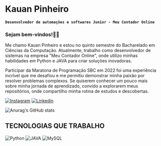 # Kauan Pinheiro
**`Desenvolvedor de automações e softwares Junior - Meu Contador Online`**
### Sejam bem-vindos!👋🙂
Me chamo Kauan Pinheiro e estou no quinto semestre do Bacharelado em Ciências da Computação. Atualmente, trabalho como desenvolvedor de sistemas na empresa "Meu Contador Online", onde utilizo minhas habilidades em Python e JAVA para criar soluções inovadoras.

Participar da Maratona de Programação SBC em 2022 foi uma experiência incrível que me desafiou e me permitiu demonstrar minha paixão por resolver problemas complexos. Se quiserem conhecer um pouco mais sobre minha jornada de aprendizado, convido a explorarem meus repositórios, onde compartilho minha rotina de estudos e descobertas.

[![Instagram](https://img.shields.io/badge/Instagram-E4405F?style=for-the-badge&logo=instagram&logoColor=white)](https://instagram.com/portfolio_kauanpinheiro?igshid=NzZlODBkYWE4Ng==) 
[![Linkedin](https://img.shields.io/badge/LinkedIn-0077B5?style=for-the-badge&logo=linkedin&logoColor=white)](https://www.linkedin.com/in/kauan-pinheiro-889237228/)

![Anurag's GitHub stats](https://github-readme-stats.vercel.app/api?username=Kazaum&show_icons=true&theme=dracula)

## TECNOLOGIAS QUE TRABALHO
<div style = "display: inline_block">
    <img align = "center" alt = "Python" src="https://img.shields.io/badge/Python-14354C?style=for-the-badge&logo=python&logoColor=white" />
    <img align = "center" alt = "JAVA" src="https://img.shields.io/badge/Java-ED8B00?style=for-the-badge&logo=openjdk&logoColor=white" />
    <img align = "center" alt = "MySQL" src="https://img.shields.io/badge/MySQL-00000F?style=for-the-badge&logo=mysql&logoColor=white" />
</div>
